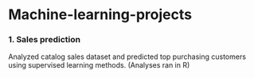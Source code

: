 # Machine-learning-projects
### 1. Sales prediction 
Analyzed catalog sales dataset and predicted top purchasing customers using supervised learning methods. (Analyses ran in R)